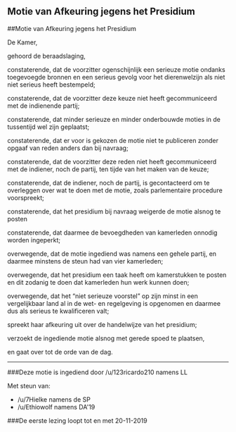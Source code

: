 ## Motie van Afkeuring jegens het Presidium 
 
##Motie van Afkeuring jegens het Presidium

De Kamer,

gehoord de beraadslaging,

constaterende, dat de voorzitter ogenschijnlijk een serieuze motie ondanks toegevoegde bronnen en een serieus gevolg voor het dierenwelzijn als niet niet serieus heeft bestempeld;

constaterende, dat de voorzitter deze keuze niet heeft gecommuniceerd met de indienende partij;

constaterende, dat minder serieuze en minder onderbouwde moties in de tussentijd wel zijn geplaatst;

constaterende, dat er voor is gekozen de motie niet te publiceren zonder opgaaf van reden anders dan bij navraag;

constaterende, dat de voorzitter deze reden niet heeft gecommuniceerd met de indiener, noch de partij, ten tijde van het maken van de keuze; 

constaterende, dat de indiener, noch de partij, is gecontacteerd om te overleggen over wat te doen met de motie, zoals parlementaire procedure voorspreekt;

constaterende, dat het presidium bij navraag weigerde de motie alsnog te posten

constaterende, dat daarmee de bevoegdheden van kamerleden onnodig worden ingeperkt;

overwegende, dat de motie ingediend was namens een gehele partij, en daarmee minstens de steun had van vier kamerleden;

overwegende, dat het presidium een taak heeft om kamerstukken te posten en dit zodanig te doen dat kamerleden hun werk kunnen doen;

overwegende, dat het “niet serieuze voorstel” op zijn minst in een vergelijkbaar land al in de wet- en regelgeving is opgenomen en daarmee dus als serieus te kwalificeren valt; 

spreekt haar afkeuring uit over de handelwijze van het presidium;

verzoekt de ingediende motie alsnog met gerede spoed te plaatsen,

en gaat over tot de orde van de dag.

--- 

###Deze motie is ingediend door /u/123ricardo210 namens LL

Met steun van:

- /u/7Hielke namens de SP
- /u/Ethiowolf namens DA'19

###De eerste lezing loopt tot en met 20-11-2019